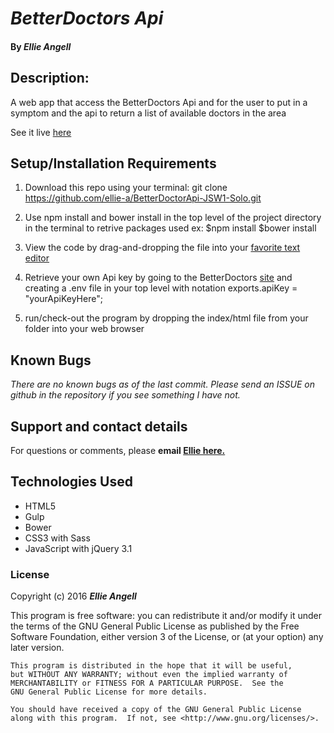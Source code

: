 # _BetterDoctors Api_



#### By _**Ellie Angell**_

<!-- ![screenshot](Screen Shot.png) -->


## Description:

A web app that access the BetterDoctors Api and for the user to put in a symptom and the api to return a list of available doctors in the area

See it live [here](https://ellie-a.github.io//BetterDoctorApi-JSW1-Solo)

## Setup/Installation Requirements

1. Download this repo using your terminal: git clone https://github.com/ellie-a/BetterDoctorApi-JSW1-Solo.git

2. Use npm install and bower install in the top level of the project directory in the terminal  to retrive packages used ex:
    $npm install
    $bower install

3. View the code by drag-and-dropping the file into your [favorite text editor](https://atom.io)

4. Retrieve your own Api key by going to the BetterDoctors [site](https://developer.betterdoctor.com/) and creating a .env file in your top level with notation exports.apiKey = "yourApiKeyHere";


5. run/check-out the program by dropping the index/html file from your folder into your web browser



## Known Bugs

_There are no known bugs as of the last commit. Please send an ISSUE on github in the repository if you see something I have not._

## Support and contact details

For questions or comments, please __email  [Ellie here.](elliea915@gmail.com)__

## Technologies Used

* HTML5
* Gulp
* Bower
* CSS3 with Sass
* JavaScript with jQuery 3.1

### License

Copyright (c) 2016 **_Ellie Angell_**

This program is free software: you can redistribute it and/or modify
    it under the terms of the GNU General Public License as published by
    the Free Software Foundation, either version 3 of the License, or
    (at your option) any later version.

    This program is distributed in the hope that it will be useful,
    but WITHOUT ANY WARRANTY; without even the implied warranty of
    MERCHANTABILITY or FITNESS FOR A PARTICULAR PURPOSE.  See the
    GNU General Public License for more details.

    You should have received a copy of the GNU General Public License
    along with this program.  If not, see <http://www.gnu.org/licenses/>.
